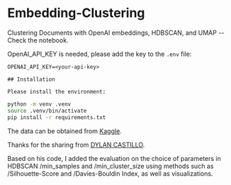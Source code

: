 # Embedding-Clustering
Clustering Documents with OpenAI embeddings, HDBSCAN, and UMAP -- Check the notebook.

OpenAI_API_KEY is needed, please add the key to the `.env` file:

```plaintext
OPENAI_API_KEY=<your-api-key>

## Installation

Please install the environment:
```

```sh
python -m venv .venv
source .venv/bin/activate
pip install -r requirements.txt
```

The data can be obtained from [Kaggle](https://www.kaggle.com/datasets/dylanjcastillo/news-headlines-2024?resource=download).

Thanks for the sharing from [DYLAN CASTILLO](https://dylancastillo.co/clustering-documents-with-openai-langchain-hdbscan/amp/).

Based on his code, I added the evaluation on the choice of parameters in HDBSCAN /min_samples and /min_cluster_size using methods such as /Silhouette-Score and /Davies-Bouldin Index, as well as visualizations.
